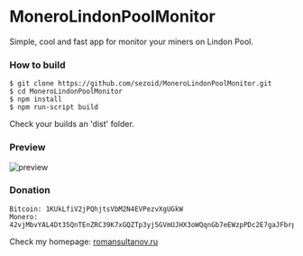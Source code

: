 # MoneroLindonPoolMonitor
Simple, cool and fast app for monitor your miners on Lindon Pool.

### How to build
```
$ git clone https://github.com/sezoid/MoneroLindonPoolMonitor.git
$ cd MoneroLindonPoolMonitor
$ npm install
$ npm run-script build
```
Check your builds an 'dist' folder.

### Preview
![preview](https://github.com/sezoid/MoneroLindonPoolMonitor/raw/master/preview.png "Preview")

### Donation
```
Bitcoin: 1KUkLfiV2jPQhjtsVbM2N4EVPezvXgUGkW
Monero: 42vjMbvYAL4Dt35QnTEnZRC39K7xGQZTp3yj5GVmUJHX3oWQqnGb7eEWzpPDc2E7gaJFbrpqnQqTBYLxWBdBTviKBnxm5Zo
```

Check my homepage: [romansultanov.ru](https://romansultanov.ru/)